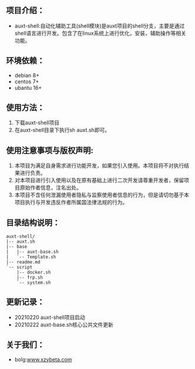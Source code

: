 ## 项目介绍：
- auxt-shell:自动化辅助工具(shell模块)是auxt项目的shell分支，主要是通过shell语言进行开发。包含了在linux系统上进行优化，安装，辅助操作等相关功能。

## 环境依赖：
- debian 8+
- centos 7+
- ubantu 16+

## 使用方法：
1. 下载auxt-shell项目
2. 在auxt-shell目录下执行sh auxt.sh即可。

## 使用注意事项与版权声明:
1. 本项目为满足自身需求进行功能开发，如果您引入使用。本项目将不对执行结果进行负责。
2. 对本项目进行引入使用以及在原有基础上进行二次开发请尊重开发者，保留项目原始作者信息，注名出处。
3. 本项目不含任何泄漏使用者隐私与监察使用者信息的行为，但是请切勿基于本项目执行与开发违反作者所属国法律法规的行为。

## 目录结构说明：
```
auxt-shell/
|-- auxt.sh
|-- base
|   |-- auxt-base.sh
|   `-- Template.sh
|-- readme.md             
`-- script
    |-- docker.sh
    |-- frp.sh
    `-- system.sh
```
## 更新记录：
- 20210220 auxt-shell项目启动
- 20210222 auxt-base.sh核心公共文件更新

## 关于我们：
- bolg:www.xzybeta.com
